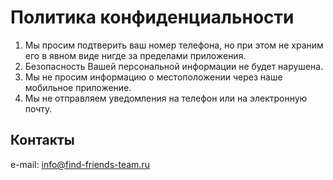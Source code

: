 # Политика конфиденциальности
1. Мы просим подтверить ваш номер телефона, но при этом не храним его в явном виде нигде за пределами приложения.
2. Безопасность Вашей персональной информации не будет нарушена.
3. Мы не просим информацию о местоположении через наше мобильное приложение.
4. Мы не отправляем уведомления на телефон или на электронную почту.


## Контакты

e-mail: info@find-friends-team.ru
